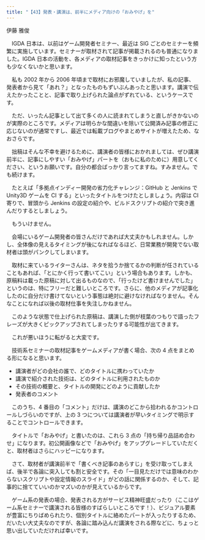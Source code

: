 ```yaml
---
title: "【43】発表・講演は、前半にメディア向けの「おみやげ」を"
---
```



伊藤 雅俊


　IGDA 日本は、以前はゲーム開発者セミナー、最近は SIG ごとのセミナーを頻繁に実施しています。セミナーが取材されて記事が掲載されるのも普通になりました。IGDA 日本の活動を、各メディアの取材記事をきっかけに知ったという方も少なくないかと思います。

　私も 2002 年から 2006 年頃まで取材にお邪魔していましたが、私の記事、発表者から見て「あれ？」となったものもずいぶんあったと思います。講演で伝えたかったことと、記事で取り上げられた論点がずれている、というケースです。

　ただ、いったん記事として出て多くの人に読まれてしまうと直しがきかないのが実際のところです。メディアは明らかな間違いを除いて公開済み記事の修正に応じないのが通常ですし、最近では転載ブログやまとめサイトが増えたため、なおさらです。

　拙稿はそんな不幸を避けるために、講演者の皆様におかれましては、ぜひ講演前半に、記事にしやすい「おみやげ」パートを（おもに私のために）用意してください、というお願いです。自分の都合ばっかり言ってますね。すみません。でも続けます。

　たとえば「多拠点インディー開発の省力化チャレンジ：GitHub と Jenkins で Unity3D ゲームを CI する」といったタイトルをつけたとしましょう。内容は CI 寄りで、冒頭から Jenkins の設定の紹介や、ビルドスクリプトの紹介で突き進んだりするとしましょう。

　もういけません。

　会場にいるゲーム開発者の皆さんだけであれば大丈夫かもしれません。しかし、全体像の見えるタイミングが後になればなるほど、日常業務が開発でない取材者は頭がパンクしてしまいます。

　取材に来ているライターさんは、ネタを拾うか捨てるかの判断が任されていることもあれば、「とにかく行って書いてこい」という場合もあります。しかも、原稿料は載った原稿に対して出るものなので、「行ったけど書けませんでした」というのは、特にフリーだと難しいところです。さらに、他のメディアが記事化したのに自分だけ書けてないという事態は絶対に避けなければなりません。そんなことになれば以後の取材仕事を失注しかねません。

　このような状態で仕上げられた原稿は、講演した側が枝葉のつもりで語ったフレーズが大きくピックアップされてしまったりする可能性が出てきます。

　これが悪いほうに転がると大変です。

　技術系セミナーの取材記事をゲームメディアが書く場合、次の 4 点をまとめる形になると思います。

  - 講演者がどの会社の誰で、どのタイトルに携わっていたか
  - 講演で紹介された技術は、どのタイトルに利用されたものか
  - その技術の概要と、タイトルの開発にどのように貢献したか
  - 発表者のコメント

　このうち、4 番目の「コメント」だけは、講演のどこから拾われるかコントロールしづらいのですが、上の 3 つについては講演者が早いタイミングで明示することでコントロールできます。

　タイトルで「おみやげ」と書いたのは、これら 3 点の「持ち帰り品詰め合わせ」になります。初公開画像などで「おみやげ」をアップグレードしていただくと、取材者はさらにハッピーになります。

　さて、取材者が講演前半で「書くべき記事のあらすじ」を受け取ってしまえば、後半で各論に突入しても割と安全です。その「一目見ただけでは意味のわからないスクリプトや設定情報のスライド」がどの話に関係するのか、そして、記事的に捨てていいのかマズいのかが見えているからです。

　ゲーム系の発表の場合、発表される方がサービス精神旺盛だったり（ここはゲーム系セミナーで講演される皆様のすばらしいところです！）、ビジュアル要素が豊富にちりばめられたり、個別タイトルに絡めたパートが入ったりするため、だいたい大丈夫なのですが、各論に踏み込んだ講演をされる際などに、ちょっと思い出していただければ幸いです。
